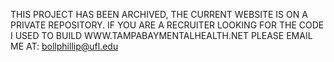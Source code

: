 THIS PROJECT HAS BEEN ARCHIVED, THE CURRENT WEBSITE IS ON A PRIVATE REPOSITORY. IF YOU ARE A RECRUITER LOOKING FOR THE CODE I USED TO BUILD WWW.TAMPABAYMENTALHEALTH.NET PLEASE EMAIL ME AT: bollphillip@ufl.edu


